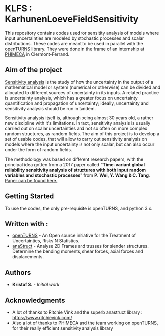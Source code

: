 # KLFS : KarhunenLoeveFieldSensitivity

This repository contains codes used for sensitity analysis of models where input uncertainties are modeled by stochastic processes and scalar distributions. 
These codes are meant to be used in parallel with the [openTURNS](http://openturns.github.io) library.
They were done in the frame of an internship at [PHIMECA](http://www.phimeca.com/) in Clermont-Ferrand.

## Aim of the project

[Sensitivity analysis](https://en.wikipedia.org/wiki/Sensitivity_analysis) is the study of how the uncertainty in the output of a mathematical model or system (numerical or otherwise) can be divided and allocated to different sources of uncertainty in its inputs. A related practice is uncertainty analysis, which has a greater focus on uncertainty quantification and propagation of uncertainty; ideally, uncertainty and sensitivity analysis should be run in tandem. 

Sensitivity analysis itself is, although being almost 30 years old, a rather new discipline with it's limitations. In fact, sensitivity analysis is usually carried out on scalar uncertainties and not so often on more complex random structures, as random fields. The aim of this project is to develop a set of usable codes, that will allow to carry out sensitivity analysis on models where the input uncertainty is not only scalar, but can also occur under the form of random fields. 

The methodology was based on different research papers, with the principal idea gotten from a 2017 paper called **"Time-variant global reliability sensitivity analysis of structures with both input random variables and stochastic processes"** from **P. Wei, Y. Wang & C. Tang**. [Paper can be found here.](https://link.springer.com/article/10.1007/s00158-016-1598-8)

## Getting Started

To use the codes, the only pre-requisite is openTURNS, and python 3.x.

<!---

#### Creating stochastic processes:

```python
import spsa
import matplotlib.pyplot as plt

stochasticProcess = spsa.StochasticProcessConstructor() 
stochasticProcess.setDimension(2)
stochasticProcess.setGrid([[0,100,100],[0,100,100],])
stochasticProcess.setCovarianceModel({'Model':'MaternModel','scale':[25,25],'amplitude':[5],'nu':3.})
realization = stochasticProcess.getRealization(True) #True to get it as a reshaped numpy array and not a openturns object
plt.imshow(realization)
```

#### Sensitivity analysis with stochastic fields:
This is in the case where you have a function that takes as an input fields and random variables, but also random variables alone or only fields.
The general case would be to have a function **F(X,Y) = U,V**, where **X** and **Y** would be a collection of fields and scalars, and the the outputs **U** and **V** would also be fields and scalars. 

```python
import spsa
import openturns as ot

RV0 = ot.Normal()        #Centered and reduced normal law
SP0 = stochasticProcess  #The stochastic process from above
outputs = {1:{'name':'U','position':0,'shape':(1,)},2:{'name':'V','position':1,'shape':(10,10)}} #We have to know the name, the position in the output tuple, as well as the dimension
size = 1000 #size of the sobol experiment
singleFunc = Fsingle #Function doing single evaluations
sampleFunc = Fsample #Function doing multiple evaluations

sensitivityAnalysis = spsa.StochasticProcessSensitivityAnalysis([RV0, SP0], outputs, sampleFunc, singleFunc, size)
sensitivityAnalysis.run(generationType = 1)
sensitivityAnalysis.getSensitivityAnalysisResults()
results = sensitivityAnalysis.SensitivityAnalysisResults
resutls[0].draw()
#This is a dummy example
```
-->


## Written with :

* [openTURNS](https://github.com/openturns/openturns) - An Open source initiative for the Treatment of Uncertainties, Risks'N Statistics.
* [anaStruct](https://github.com/ritchie46/anaStruct) - Analyse 2D Frames and trusses for slender structures. Determine the bending moments, shear forces, axial forces and displacements.

## Authors

* **Kristof S.** - *Initial work* 

## Acknowledgments

* A lot of thanks to Ritchie Vink and the superb anastruct library : https://www.ritchievink.com/
* Also a lot of thanks to PHIMECA and the team working on openTURNS, for their really efficient sensitivity analysis library
